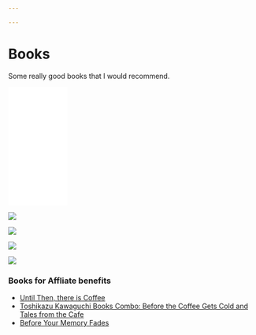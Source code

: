 ```yaml
---

---
```


# Books

Some really good books that I would recommend.

<iframe sandbox="allow-popups allow-scripts allow-modals allow-forms allow-same-origin" style="width:120px;height:240px;" marginwidth="0" marginheight="0" scrolling="no" frameborder="0" src="//ws-in.amazon-adsystem.com/widgets/q?ServiceVersion=20070822&OneJS=1&Operation=GetAdHtml&MarketPlace=IN&source=ss&ref=as_ss_li_til&ad_type=product_link&tracking_id=meliorism-21&language=en_IN&marketplace=amazon&region=IN&placement=1529029589&asins=1529029589&linkId=a7261dc0357374543aad2aca576157f5&show_border=true&link_opens_in_new_window=true"></iframe>

<a href="https://www.amazon.in/This-Marketing-Seth-Godin/dp/0241370140?crid=J1BRNBAAA1YF&keywords=this+is+marketing&qid=1676992742&sprefix=this+is+marketin%2Caps%2C236&sr=8-3&linkCode=li2&tag=meliorism-21&linkId=74ca6eac547de8e4cb413fac569ee3dc&language=en_IN&ref_=as_li_ss_il" target="_blank"><img border="0" src="//ws-in.amazon-adsystem.com/widgets/q?_encoding=UTF8&ASIN=0241370140&Format=_SL160_&ID=AsinImage&MarketPlace=IN&ServiceVersion=20070822&WS=1&tag=meliorism-21&language=en_IN" ></a><img src="https://ir-in.amazon-adsystem.com/e/ir?t=meliorism-21&language=en_IN&l=li2&o=31&a=0241370140" width="1" height="1" border="0" alt="" style="border:none !important; margin:0px !important;" />

<a href="https://www.amazon.in/Remember-Name-Sikkim-Indias-Organic/dp/0670091987?crid=2EHJ0I5RDHGG7&keywords=remember+the+name+sikkim&qid=1676992827&sprefix=remember+the+name+sikkim%2Caps%2C217&sr=8-1&linkCode=li2&tag=meliorism-21&linkId=7bcddf07005fde6b050cd4e3b77c39d5&language=en_IN&ref_=as_li_ss_il" target="_blank"><img border="0" src="//ws-in.amazon-adsystem.com/widgets/q?_encoding=UTF8&ASIN=0670091987&Format=_SL160_&ID=AsinImage&MarketPlace=IN&ServiceVersion=20070822&WS=1&tag=meliorism-21&language=en_IN" ></a><img src="https://ir-in.amazon-adsystem.com/e/ir?t=meliorism-21&language=en_IN&l=li2&o=31&a=0670091987" width="1" height="1" border="0" alt="" style="border:none !important; margin:0px !important;" />

<a href="https://www.amazon.in/CEO-Factory-Management-Hindustan-Unilever/dp/9353451140?pd_rd_w=99eSK&content-id=amzn1.sym.59eebe5b-59e3-4882-b364-90a7b22774a2&pf_rd_p=59eebe5b-59e3-4882-b364-90a7b22774a2&pf_rd_r=NJVQPGB3BY13ZXVBHY5P&pd_rd_wg=q7nTC&pd_rd_r=e8e5f543-db19-4df9-a63c-6101073dacb7&pd_rd_i=9353451140&psc=1&linkCode=li2&tag=meliorism-21&linkId=86871596da8cc1bf950e5406237841aa&language=en_IN&ref_=as_li_ss_il" target="_blank"><img border="0" src="//ws-in.amazon-adsystem.com/widgets/q?_encoding=UTF8&ASIN=9353451140&Format=_SL160_&ID=AsinImage&MarketPlace=IN&ServiceVersion=20070822&WS=1&tag=meliorism-21&language=en_IN" ></a><img src="https://ir-in.amazon-adsystem.com/e/ir?t=meliorism-21&language=en_IN&l=li2&o=31&a=9353451140" width="1" height="1" border="0" alt="" style="border:none !important; margin:0px !important;" />

<a href="https://www.amazon.in/Man-Called-Ove-life-affirming-bestseller/dp/1444775812?crid=3QPLDQLXY2HQQ&keywords=man+called+ove&qid=1676992992&s=books&sprefix=man+called+ov%2Cstripbooks%2C208&sr=1-1&linkCode=li2&tag=meliorism-21&linkId=1c5be0f1e77702151256cf77015edfb4&language=en_IN&ref_=as_li_ss_il" target="_blank"><img border="0" src="//ws-in.amazon-adsystem.com/widgets/q?_encoding=UTF8&ASIN=1444775812&Format=_SL160_&ID=AsinImage&MarketPlace=IN&ServiceVersion=20070822&WS=1&tag=meliorism-21&language=en_IN" ></a><img src="https://ir-in.amazon-adsystem.com/e/ir?t=meliorism-21&language=en_IN&l=li2&o=31&a=1444775812" width="1" height="1" border="0" alt="" style="border:none !important; margin:0px !important;" />


### Books for Affliate benefits

* [Until Then, there is Coffee](https://amzn.to/3YPwiiL)
* [Toshikazu Kawaguchi Books Combo: Before the Coffee Gets Cold and Tales from the Cafe](https://amzn.to/3TohKp5)
* [Before Your Memory Fades](https://amzn.to/3Ln2zKK)
